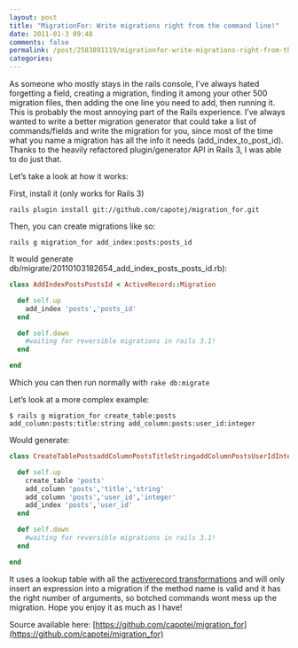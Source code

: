 ```yaml
---
layout: post
title: "MigrationFor: Write migrations right from the command line!"
date: 2011-01-3 09:48
comments: false
permalink: /post/2583891119/migrationfor-write-migrations-right-from-the-command
categories:
---
```




As someone who mostly stays in the rails console, I’ve always hated forgetting a field, creating a migration, finding it among your other 500 migration files, then adding the one line you need to add, then running it. This is probably the most annoying part of the Rails experience. I’ve always wanted to write a better migration generator that could take a list of commands/fields and write the migration for you, since most of the time what you name a migration has all the info it needs (add_index_to_post_id). Thanks to the heavily refactored plugin/generator API in Rails 3, I was able to do just that.

Let’s take a look at how it works:

First, install it (only works for Rails 3)

`rails plugin install git://github.com/capotej/migration_for.git`

Then, you can create migrations like so:

`rails g migration_for add_index:posts:posts_id`

It would generate db/migrate/20110103182654_add_index_posts_posts_id.rb):

```ruby
class AddIndexPostsPostsId < ActiveRecord::Migration

  def self.up
    add_index 'posts','posts_id'
  end

  def self.down
    #waiting for reversible migrations in rails 3.1!
  end

end
```

Which you can then run normally with `rake db:migrate`

Let’s look at a more complex example:

`$ rails g migration_for create_table:posts add_column:posts:title:string add_column:posts:user_id:integer
`

Would generate:

```ruby
class CreateTablePostsaddColumnPostsTitleStringaddColumnPostsUserIdIntegeraddIndexPostsUserId < ActiveRecord::Migration

  def self.up
    create_table 'posts'
    add_column 'posts','title','string'
    add_column 'posts','user_id','integer'
    add_index 'posts','user_id'
  end

  def self.down
    #waiting for reversible migrations in rails 3.1!
  end

end
```

It uses a lookup table with all the [activerecord transformations](http://api.rubyonrails.org/classes/ActiveRecord/Migration.html) and will only insert an expression into a migration if the method name is valid and it has the right number of arguments, so botched commands wont mess up the migration. Hope you enjoy it as much as I have!

Source available here: [https://github.com/capotej/migration_for](https://github.com/capotej/migration_for)
